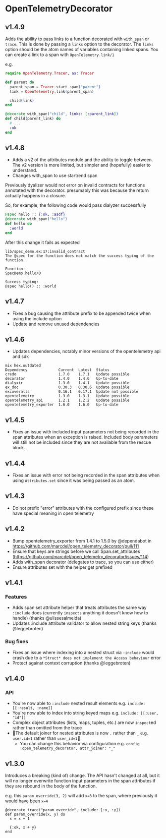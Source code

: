 # OpenTelemetryDecorator

## v1.4.9
Adds the ability to pass links to a function decorated with `with_span` or `trace`. This is done by passing a `links` option to the decorator.
The `links` option should be the atom names of variables containing linked spans. You can create a link to a span with `OpenTelemetry.link/1`

e.g.
```elixir
require OpenTelemetry.Tracer, as: Tracer

def parent do
  parent_span = Tracer.start_span("parent")
  link = OpenTelemetry.link(parent_span)

  child(link)
end

@decorate with_span("child", links: [:parent_link])
def child(parent_link) do
  # ...
  :ok
end
```

## v1.4.8
- Adds a v2 of the attributes module and the ability to toggle between. The v2 version is more limited, but simpler and (hopefully) easier to understand.
- Changes with_span to use start/end span


Previously dyalizer would not error on invalid contracts for functions
annotated with the decorator. presumably this was because the return
actually happens in a closure.


So, for example, the following code would pass dialyzer successfully

```elixir
@spec hello :: {:ok, :asdf}
@decorate with_span("hello")
def hello do
  :world
end
````

After this change it fails as expected

```shell
lib/spec_demo.ex:17:invalid_contract
The @spec for the function does not match the success typing of the function.

Function:
SpecDemo.hello/0

Success typing:
@spec hello() :: :world
```

## v1.4.7
- Fixes a bug causing the attribute prefix to be appended twice when using the include option
- Update and remove unused dependencies

## v1.4.6
- Updates dependencies, notably minor versions of the opentelemetry api and sdk
```shell
mix hex.outdated
Dependency              Current  Latest  Status
credo                   1.7.0    1.7.1   Update possible
decorator               1.4.0    1.4.0   Up-to-date
dialyxir                1.3.0    1.4.1   Update possible
ex_doc                  0.30.3   0.30.6  Update possible
excoveralls             0.16.1   0.17.1  Update not possible
opentelemetry           1.3.0    1.3.1   Update possible
opentelemetry_api       1.2.1    1.2.2   Update possible
opentelemetry_exporter  1.6.0    1.6.0   Up-to-date
```

## v1.4.5
- Fixes an issue with included input parameters not being recorded in the span attributes when an exception is raised. Included body parameters will still not be included since they are not available from the rescue block.

## v1.4.4
- Fixes an issue with error not being recorded in the span attributes when using `Attributes.set` since it was being passed as an atom.

## v1.4.3
- Do not prefix "error" attributes with the configured prefix since these have special meaning in open telemetry

## v1.4.2

- Bump opentelemetry_exporter from 1.4.1 to 1.5.0 by @dependabot in https://github.com/marcdel/open_telemetry_decorator/pull/111
- Ensure that keys are strings before we call Span.set_attributes (https://github.com/marcdel/open_telemetry_decorator/issues/114)
- Adds with_span decorator (delegates to trace, so you can use either)
- Ensure attributes set with the helper get prefixed

## v1.4.1

### Features

- Adds span set attribute helper that treats attributes the same way `:include` does (currently `inspects` anything it doesn't know how to handle) (thanks @ulissesalmeida)
- Updates :include attribute validator to allow nested string keys (thanks @leggebroten)

### Bug fixes

- Fixes an issue where indexing into a nested struct via `:include` would crash due to a `*Struct* does not implement the Access behaviour` error
- Protect against context corruption (thanks @leggebroten)

## v1.4.0

### API

- You're now able to `:include` nested result elements e.g. `include: [[:result, :name]]`
- You're now able to index into string keyed maps e.g. `include: [[:user, "id"]]`
- Complex object attributes (lists, maps, tuples, etc.) are now `inspect`ed rather than omitted from the trace
- 🚨The default joiner for nested attributes is now `.` rather than `_` e.g. `user.id=1` rather than `user_id=1`🚨
  - You can change this behavior via configuration e.g. `config :open_telemetry_decorator, attr_joiner: "_"`

## v1.3.0

Introduces a breaking (kind of) change. The API hasn't changed at all, but it will no longer overwrite function input parameters in the span attributes if they are rebound in the body of the function.

e.g. this `param_override(3, 2)` will add `x=3` to the span, where previously it would have been `x=4`

```
@decorate trace("param_override", include: [:x, :y])
def param_override(x, y) do
  x = x + 1

  {:ok, x + y}
end
```